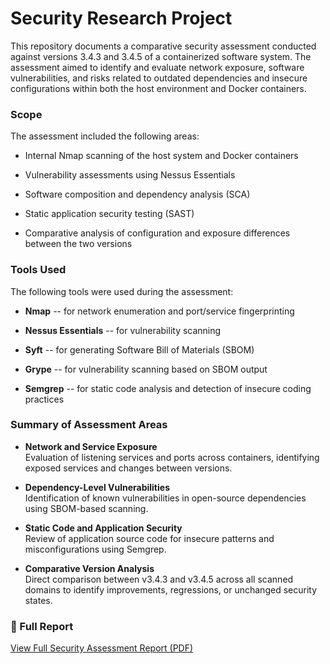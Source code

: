 # Security Research Project

This repository documents a comparative security assessment conducted against versions 3.4.3 and 3.4.5 of a containerized software system. The assessment aimed to identify and evaluate network exposure, software vulnerabilities, and risks related to outdated dependencies and insecure configurations within both the host environment and Docker containers.

### Scope

The assessment included the following areas:

-   Internal Nmap scanning of the host system and Docker containers

-   Vulnerability assessments using Nessus Essentials

-   Software composition and dependency analysis (SCA)

-   Static application security testing (SAST)

-   Comparative analysis of configuration and exposure differences between the two versions

### Tools Used

The following tools were used during the assessment:

-   **Nmap** -- for network enumeration and port/service fingerprinting

-   **Nessus Essentials** -- for vulnerability scanning

-   **Syft** -- for generating Software Bill of Materials (SBOM)

-   **Grype** -- for vulnerability scanning based on SBOM output

-   **Semgrep** -- for static code analysis and detection of insecure coding practices

### Summary of Assessment Areas

-   **Network and Service Exposure**\
    Evaluation of listening services and ports across containers, identifying exposed services and changes between versions.

-   **Dependency-Level Vulnerabilities**\
    Identification of known vulnerabilities in open-source dependencies using SBOM-based scanning.

-   **Static Code and Application Security**\
    Review of application source code for insecure patterns and misconfigurations using Semgrep.

-   **Comparative Version Analysis**\
    Direct comparison between v3.4.3 and v3.4.5 across all scanned domains to identify improvements, regressions, or unchanged security states.

### 📄 Full Report

[View Full Security Assessment Report (PDF)](https://github.com/jacobrphillips/Security-Research-Project/blob/main/Security%20Research%20Report.pdf)

